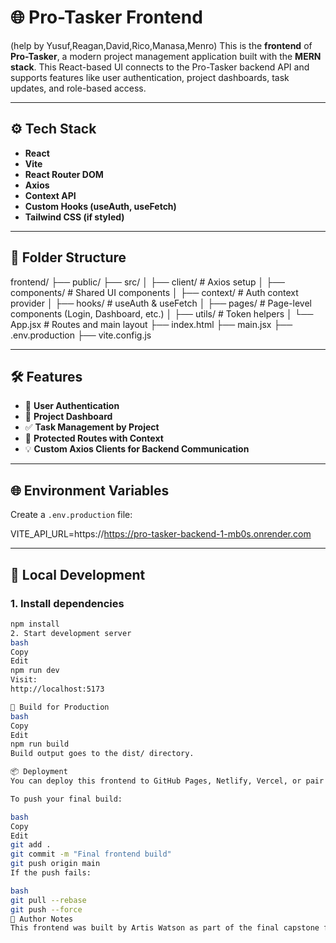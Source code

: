 # 🌐 Pro-Tasker Frontend
(help by Yusuf,Reagan,David,Rico,Manasa,Menro)
This is the **frontend** of **Pro-Tasker**, a modern project management application built with the **MERN stack**. This React-based UI connects to the Pro-Tasker backend API and supports features like user authentication, project dashboards, task updates, and role-based access.

---

## ⚙️ Tech Stack

- **React**
- **Vite**
- **React Router DOM**
- **Axios**
- **Context API**
- **Custom Hooks (useAuth, useFetch)**
- **Tailwind CSS (if styled)**

---

## 📁 Folder Structure

frontend/
├── public/
├── src/
│ ├── client/ # Axios setup
│ ├── components/ # Shared UI components
│ ├── context/ # Auth context provider
│ ├── hooks/ # useAuth & useFetch
│ ├── pages/ # Page-level components (Login, Dashboard, etc.)
│ ├── utils/ # Token helpers
│ └── App.jsx # Routes and main layout
├── index.html
├── main.jsx
├── .env.production
├── vite.config.js


---

## 🛠️ Features

- 🔐 **User Authentication**
- 📁 **Project Dashboard**
- ✅ **Task Management by Project**
- 🔄 **Protected Routes with Context**
- 💡 **Custom Axios Clients for Backend Communication**

---

## 🌐 Environment Variables

Create a `.env.production` file:

VITE_API_URL=https://https://pro-tasker-backend-1-mb0s.onrender.com


---

## 🧪 Local Development

### 1. Install dependencies

```bash
npm install
2. Start development server
bash
Copy
Edit
npm run dev
Visit:
http://localhost:5173

🚀 Build for Production
bash
Copy
Edit
npm run build
Build output goes to the dist/ directory.

📦 Deployment
You can deploy this frontend to GitHub Pages, Netlify, Vercel, or pair it with your backend deployment on Render or Heroku.

To push your final build:

bash
Copy
Edit
git add .
git commit -m "Final frontend build"
git push origin main
If the push fails:

bash
git pull --rebase
git push --force
🧠 Author Notes
This frontend was built by Artis Watson as part of the final capstone for a full-stack MERN bootcamp. It demonstrates real-world architecture, client-server communication, and secure React app development.
